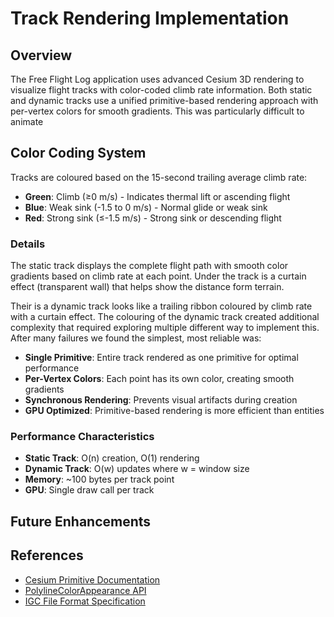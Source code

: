 # Track Rendering Implementation

## Overview

The Free Flight Log application uses advanced Cesium 3D rendering to visualize flight tracks with color-coded climb rate information. Both static and dynamic tracks use a unified primitive-based rendering approach with per-vertex colors for smooth gradients. This was particularly difficult to animate

## Color Coding System

Tracks are coloured based on the 15-second trailing average climb rate:

- **Green**: Climb (≥0 m/s) - Indicates thermal lift or ascending flight
- **Blue**: Weak sink (-1.5 to 0 m/s) - Normal glide or weak sink
- **Red**: Strong sink (≤-1.5 m/s) - Strong sink or descending flight

### Details

The static track displays the complete flight path with smooth
color gradients based on climb rate at each point. Under
the track is a curtain effect (transparent wall) that helps show the distance form terrain.

Their is a  dynamic track looks like a trailing ribbon
coloured by climb rate with a curtain effect. The colouring of the
dynamic track created additional  complexity that required exploring
 multiple different way to implement this. After many failures we
found the  simplest, most reliable was:

- **Single Primitive**: Entire track rendered as one primitive for optimal performance
- **Per-Vertex Colors**: Each point has its own color, creating smooth gradients
- **Synchronous Rendering**: Prevents visual artifacts during creation
- **GPU Optimized**: Primitive-based rendering is more efficient than entities

### Performance Characteristics

- **Static Track**: O(n) creation, O(1) rendering
- **Dynamic Track**: O(w) updates where w = window size
- **Memory**: ~100 bytes per track point
- **GPU**: Single draw call per track

## Future Enhancements

## References

- [Cesium Primitive Documentation](https://cesium.com/learn/cesiumjs/ref-doc/Primitive.html)
- [PolylineColorAppearance API](https://cesium.com/learn/cesiumjs/ref-doc/PolylineColorAppearance.html)
- [IGC File Format Specification](https://www.fai.org/sites/default/files/igc_fr_specification.pdf)
